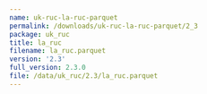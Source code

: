 ```yaml
---
name: uk-ruc-la-ruc-parquet
permalink: /downloads/uk-ruc-la-ruc-parquet/2_3
package: uk_ruc
title: la_ruc
filename: la_ruc.parquet
version: '2.3'
full_version: 2.3.0
file: /data/uk_ruc/2.3/la_ruc.parquet
---
```

